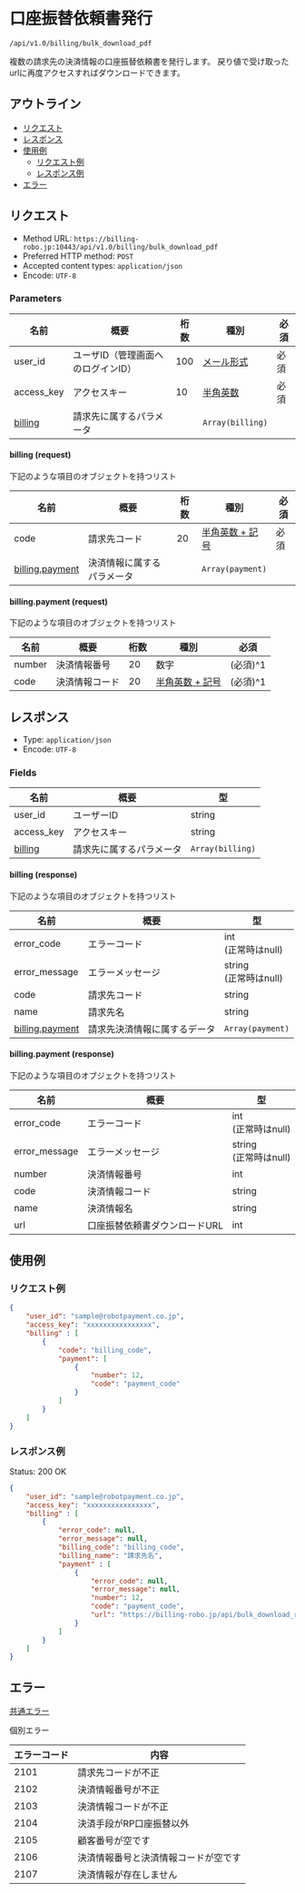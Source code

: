 # 口座振替依頼書発行

`/api/v1.0/billing/bulk_download_pdf`

複数の請求先の決済情報の口座振替依頼書を発行します。
戻り値で受け取ったurlに再度アクセスすればダウンロードできます。

## アウトライン

- [リクエスト](#リクエスト)
- [レスポンス](#レスポンス)
- [使用例](#使用例)
  - [リクエスト例](#リクエスト例)
  - [レスポンス例](#レスポンス例)
- [エラー](#エラー)

## リクエスト
- Method URL: `https://billing-robo.jp:10443/api/v1.0/billing/bulk_download_pdf`
- Preferred HTTP method: `POST`
- Accepted content types: `application/json`
- Encode: `UTF-8`

### Parameters

| 名前                        | 概要                               | 桁数 | 種別                              | 必須 |
| --------------------------- | ---------------------------------- | ---- | --------------------------------- | ---- |
| user_id                     | ユーザID（管理画面へのログインID） | 100  | [メール形式](/README.md#種別) | 必須 |
| access_key                  | アクセスキー                       | 10   | [半角英数](/README.md#種別)   | 必須 |
| [billing](#billing-request) | 請求先に属するパラメータ           |      | `Array(billing)`                  |      |

#### billing (request)

<!-- 要素が多くないものは detail, summaryタグを使わない (なくても見やすくため) -->
下記のような項目のオブジェクトを持つリスト

| 名前                                       | 概要                       | 桁数 | 種別                                   | 必須 |
| ------------------------------------------ | -------------------------- | ---- | -------------------------------------- | ---- |
| code                                       | 請求先コード               | 20   | [半角英数 + 記号](/README.md#種別) | 必須 |
| [billing.payment](#billingpayment-request) | 決済情報に属するパラメータ |      | `Array(payment)`                       |      |

#### billing.payment (request)

<!-- 要素が多くないものは detail, summaryタグを使わない (なくても見やすくため) -->
下記のような項目のオブジェクトを持つリスト

| 名前   | 概要           | 桁数 | 種別                                   | 必須     |
| ------ | -------------- | ---- | -------------------------------------- | -------- |
| number | 決済情報番号   | 20   | 数字                                   | (必須)^1 |
| code   | 決済情報コード | 20   | [半角英数 + 記号](/README.md#種別) | (必須)^1 |


## レスポンス
- Type: `application/json`
- Encode: `UTF-8`

### Fields

| 名前                         | 概要                     | 型               |
| ---------------------------- | ------------------------ | ---------------- |
| user_id                      | ユーザーID               | string           |
| access_key                   | アクセスキー             | string           |
| [billing](#billing-response) | 請求先に属するパラメータ | `Array(billing)` |

#### billing (response)

<!-- 要素が多くないものは detail, summaryタグを使わない (なくても見やすくため) -->
下記のような項目のオブジェクトを持つリスト

| 名前                                        | 概要                         | 型                         |
| ------------------------------------------- | ---------------------------- | -------------------------- |
| error_code                                  | エラーコード                 | int <br> (正常時はnull)    |
| error_message                               | エラーメッセージ             | string <br> (正常時はnull) |
| code                                        | 請求先コード                 | string                     |
| name                                        | 請求先名                     | string                     |
| [billing.payment](#billingpayment-response) | 請求先決済情報に属するデータ | `Array(payment)`           |

#### billing.payment (response)

<!-- 要素が多くないものは detail, summaryタグを使わない (なくても見やすくため) -->
下記のような項目のオブジェクトを持つリスト

| 名前          | 概要                          | 型                         |
| ------------- | ----------------------------- | -------------------------- |
| error_code    | エラーコード                  | int <br> (正常時はnull)    |
| error_message | エラーメッセージ              | string <br> (正常時はnull) |
| number        | 決済情報番号                  | int                        |
| code          | 決済情報コード                | string                     |
| name          | 決済情報名                    | string                     |
| url           | 口座振替依頼書ダウンロードURL | int                        |


## 使用例

### リクエスト例

```json
{
    "user_id": "sample@robotpayment.co.jp",
    "access_key": "xxxxxxxxxxxxxxxx",
    "billing" : [
        {
            "code": "billing_code",
            "payment": [
                {
                    "number": 12,
                    "code": "payment_code"
                }
            ]
        }
    ]
}
```

### レスポンス例

Status: 200 OK

```json
{
    "user_id": "sample@robotpayment.co.jp",
    "access_key": "xxxxxxxxxxxxxxxx",
    "billing" : [
        {
            "error_code": null,
            "error_message": null,
            "billing_code": "billing_code",
            "billing_name": "請求先名",
            "payment" : [
                {
                    "error_code": null,
                    "error_message": null,
                    "number": 12,
                    "code": "payment_code",
                    "url": "https://billing-robo.jp/api/bulk_download_request_form?id=xxx"
                }
            ]
        }
    ]
}
```

## エラー

[共通エラー](/README.md#共通エラー)

個別エラー

| エラーコード | 内容                                 |
| ------------ | ------------------------------------ |
| 2101         | 請求先コードが不正                   |
| 2102         | 決済情報番号が不正                   |
| 2103         | 決済情報コードが不正                 |
| 2104         | 決済手段がRP口座振替以外             |
| 2105         | 顧客番号が空です                     |
| 2106         | 決済情報番号と決済情報コードが空です |
| 2107         | 決済情報が存在しません               |
